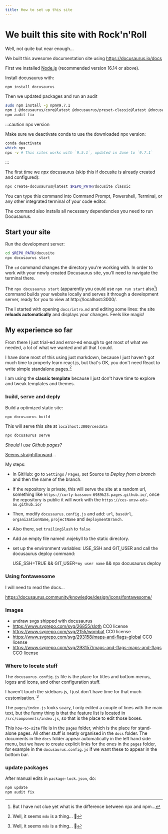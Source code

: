 ```yaml
---
title: How to set up this site
---
```


# We built this site with Rock'n'Roll

Well, not quite but near enough...

We built this awesome documentation site using https://docusaurus.io/docs

First we installed [Node.js](https://nodejs.org/en/download/) (recommended version 16.14 or above).

Install docusaurus with:

```sh
npm install docusaurus
```

Then we updated packages and run an audit
```sh
sudo npm install -g npm@9.7.1
npm i @docusaurus/core@latest @docusaurus/preset-classic@latest @docusaurus/module-type-aliases@latest
npm audit fix
```


:::caution npx version

Make sure we deactivate conda to use the downloaded npx version:

```sh
conda deactivate
which npx
npx -v # This sites works with `9.5.1`, updated in June to `9.7.1`
```
:::

The first time we _npx_ docusaurus (skip this if docusite is already created and configured):

```sh
npx create-docusaurus@latest $REPO_PATH/docusite classic
```
You can type this command into Command Prompt, Powershell, Terminal, or any other integrated terminal of your code editor.

The command also installs all necessary dependencies you need to run Docusaurus.


## Start your site

Run the development server:

```sh
cd $REPO_PATH/docusite
npx docusaurus start
```

The `cd` command changes the directory you're working with. In order to work with your newly created Docusaurus site, you'll need to navigate the terminal there.

The `npx docusaurus start` (apparently you could use `npm run start` also[^1]) command builds your website locally and serves it through a development server, ready for you to view at http://localhost:3000/.

The I started with opening `docs/intro.md` and editing some lines: the site **reloads automatically** and displays your changes. Feels like magic!


## My experience so far

From there I just trial-ed and error-ed enough to get most of what we needed, a lot of what we wanted and all that I could. 

I have done most of this using just markdown, because I just haven't got much time to properly learn react.js, but that's OK, you don't need React to write simple standalone pages.[^2]

I am using the **classic template** because I just don't have time to explore and tweak templates and themes.

### build, serve and deply

Build a optimized static site:
```sh
npx docusaurus build
```

This will serve this site at `localhost:3000/cesdata`
```sh
npx docusaurus serve
```


*Should I use Github pages?*

[Seems straightforward](https://docusaurus.io/docs/deployment#deploying-to-github-pages)...

My steps:

- In GitHub: go to `Settings` / `Pages`, set Source to _Deploy from a branch_ and then the name of the branch.

- If the repository is private, this will serve the site at a random url, something like `https://curly-bassoon-6989k23.pages.github.io/`, once the repository is public it will work with the `https://ces-unsw-edu-au.github.io/`

- Then, modify `docusaurus.config.js` and add: `url`, `baseUrl`, `organizationName`, `projectName` and `deploymentBranch`. 

- Also there, set `trailingSlash` to `false`

- Add an empty file named .nojekyll to the static directory.

- set up the environment variables: USE_SSH and GIT_USER and call the docusaurus deploy command:

    USE_SSH=TRUE && GIT_USER=`my user name` && npx docusaurus deploy

### Using fontawesome

I will need to read the docs...

https://docusaurus.community/knowledge/design/icons/fontawesome/

### Images

- undraw svgs shipped with docusaurus
- https://www.svgrepo.com/svg/26855/sloth CC0 license
- https://www.svgrepo.com/svg/2155/wombat CC0 license
- https://www.svgrepo.com/svg/293158/maps-and-flags-global CCO license
- https://www.svgrepo.com/svg/293157/maps-and-flags-maps-and-flags CCO license

### Where to locate stuff

The `docusaurus.config.js` file is the place for titles and bottom menus, logos and icons, and other configuration stuff. 

I haven't touch the sidebars.js, I just don't have time for that much customisation. [^2] 

The `pages/index.js` looks scary, I only edited a couple of lines with the main text, but the funny thing is that the feature list is located in `/src/components/index.js`, so that is the place to edit those boxes. 

This `how-to-site` file is in the `pages` folder, which is the place for stand-alone pages. All other stuff is neatly organised in the `docs` folder. The documents in the `docs` folder appear automatically in the left hand side menu, but we have to create explicit links for the ones in the `pages` folder, for example in the `docusaurus.config.js` if we want these to appear in the bottom bar.

### update packages

After manual edits in `package-lock.json`, do:

```sh
npm update
npm audit fix
```

[^1]: But I have not clue yet what is the difference between npx and npm...
[^2]: Well, it seems `mdx` is a thing... 🤔
[^3]: This is kind of a theme here